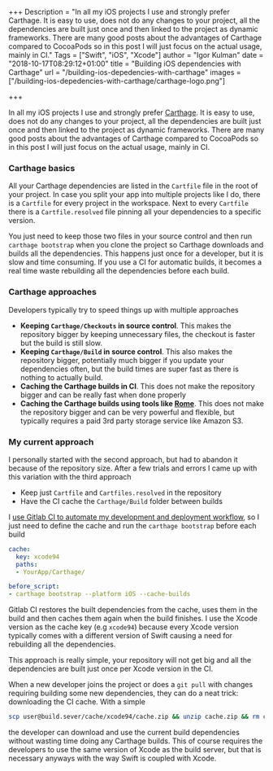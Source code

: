 +++
Description = "In all my iOS projects I use and strongly prefer Carthage. It is easy to use, does not do any changes to your project, all the dependencies are built just once and then linked to the project as dynamic frameworks. There are many good posts about the advantages of Carthage compared to CocoaPods so in this post I will just focus on the actual usage, mainly in CI."
Tags = ["Swift", "iOS", "Xcode"]
author = "Igor Kulman"
date = "2018-10-17T08:29:12+01:00"
title = "Building iOS dependencies with Carthage"
url = "/building-ios-depedencies-with-carthage"
images = ["/building-ios-depedencies-with-carthage/carthage-logo.png"]

+++

In all my iOS projects I use and strongly prefer [Carthage](https://github.com/Carthage/Carthage). It is easy to use, does not do any changes to your project, all the dependencies are built just once and then linked to the project as dynamic frameworks. There are many good posts about the advantages of Carthage compared to CocoaPods so in this post I will just focus on the actual usage, mainly in CI.

### Carthage basics

All your Carthage dependencies are listed in the `Cartfile` file in the root of your project. In case you split your app into multiple projects like I do, there is a `Cartfile` for every project in the workspace. Next to every `Cartfile` there is a `Cartfile.resolved` file pinning all your dependencies to a specific version.

You just need to keep those two files in your source control and then run `carthage bootstrap` when you clone the project so Carthage downloads and builds all the dependencies. This happens just once for a developer, but it is slow and time consuming. If you use a CI for automatic builds, it becomes a real time waste rebuilding all the dependencies before each build.

### Carthage approaches

Developers typically try to speed things up with multiple approaches

* **Keeping `Carthage/Checkouts` in source control**. This makes the repository bigger by keeping unnecessary files, the checkout is faster but the build is still slow.
* **Keeping `Carthage/Build` in source control**. This also makes the repository bigger, potentially much bigger if you update your dependencies often, but the build times are super fast as there is nothing to actually build.
* **Caching the Carthage builds in CI**. This does not make the repository bigger and can be really fast when done properly
* **Caching the Carthage builds using tools like [Rome](https://github.com/blender/Rome)**. This does not make the repository bigger and can be very powerful and flexible, but typically requires a paid 3rd party storage service like Amazon S3. 

<!--more-->

### My current approach

I personally started with the second approach, but had to abandon it because of the repository size. After a few trials and errors I came up with this variation with the third approach

* Keep just `Cartfile` and `Cartfiles.resolved` in the repository
* Have the CI cache the `Carthage/Build` folder between builds

I [use Gitlab CI to automate my development and deployment workflow](/automating-ios-development-and-distribution-workflow), so I just need to define the cache and run the `carthage bootstrap` before each build

```yaml
cache:
  key: xcode94
  paths:
  - YourApp/Carthage/

before_script:
- carthage bootstrap --platform iOS --cache-builds
```

Gitlab CI restores the built dependencies from the cache, uses them in the build and then caches them again when the build finishes. I use the Xcode version as the cache key (e.g `xcode94`) because every Xcode version typically comes with a different version of Swift causing a need for rebuilding all the dependencies. 

This approach is really simple, your repository will not get big and all the dependencies are built just once per Xcode version in the CI. 

When a new developer joins the project or does a `git pull` with changes requiring building some new dependencies, they can do a neat trick: downloading the CI cache. With a simple 

```bash
scp user@build.sever/cache/xcode94/cache.zip && unzip cache.zip && rm cache.zip
```

the developer can download and use the current build dependencies without wasting time doing any Carthage builds. This of course requires the developers to use the same version of Xcode as the build server, but that is necessary anyways with the way Swift is coupled with Xcode.
